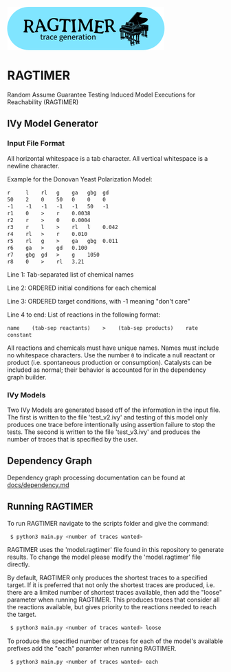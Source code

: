 ![RAGTIMER Logo](logo/logo_sm.png)

# RAGTIMER
Random Assume Guarantee Testing Induced Model Executions for Reachability (RAGTIMER)

## IVy Model Generator
### Input File Format

All horizontal whitespace is a tab character.
All vertical whitespace is a newline character.

Example for the Donovan Yeast Polarization Model:

```
r     l    rl   g    ga   gbg  gd
50    2    0    50   0    0    0
-1    -1   -1   -1   -1   50   -1
r1    0    >    r    0.0038
r2    r    >    0    0.0004
r3    r    l    >    rl   l    0.042
r4    rl   >    r    0.010
r5    rl   g    >    ga   gbg  0.011
r6    ga   >    gd   0.100
r7    gbg  gd   >    g    1050
r8    0    >    rl   3.21
```

Line 1: Tab-separated list of chemical names

Line 2: ORDERED initial conditions for each chemical

Line 3: ORDERED target conditions, with -1 meaning "don't care"

Line 4 to end: List of reactions in the following format:

```
name    (tab-sep reactants)    >    (tab-sep products)    rate constant
```

All reactions and chemicals must have unique names. Names must include
no whitespace characters. Use the number `0` to indicate a null reactant or product (i.e. spontaneous production or consumption). Catalysts can be included as normal; their behavior is accounted for in the dependency graph builder.

### IVy Models
Two IVy Models are generated based off of the information in the input file. The first is written to the file 'test_v2.ivy' and testing of this model only produces one trace before intentionally using assertion failure to stop the tests. The second is written to the file 'test_v3.ivy' and produces the number of traces that is specified by the user. 

## Dependency Graph
Dependency graph processing documentation can be found at [docs/dependency.md](docs/dependency.md)

## Running RAGTIMER
To run RAGTIMER navigate to the scripts folder and give the command:
```sh
 $ python3 main.py <number of traces wanted>
```
RAGTIMER uses the 'model.ragtimer' file found in this repository to generate results. To change the model please modify the 'model.ragtimer' file directly.

By default, RAGTIMER only produces the shortest traces to a specified target. If it is preferred that not only the shortest traces are produced, i.e. there are a limited number of shortest traces available, then add the "loose" parameter when running RAGTIMER. This produces traces that consider all the reactions available, but gives priority to the reactions needed to reach the target. 
```sh
 $ python3 main.py <number of traces wanted> loose
```

To produce the specified number of traces for each of the model's available prefixes add the "each" paramter when running RAGTIMER. 
```sh
 $ python3 main.py <number of traces wanted> each
```
